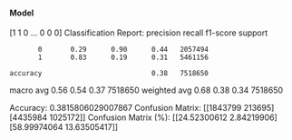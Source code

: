 #### Model
[1 1 0 ... 0 0 0]
Classification Report:
              precision    recall  f1-score   support

           0       0.29      0.90      0.44   2057494
           1       0.83      0.19      0.31   5461156

    accuracy                           0.38   7518650
   macro avg       0.56      0.54      0.37   7518650
weighted avg       0.68      0.38      0.34   7518650

Accuracy: 0.3815806029007867
Confusion Matrix:
[[1843799  213695]
 [4435984 1025172]]
Confusion Matrix (%):
[[24.52300612  2.84219906]
 [58.99974064 13.63505417]]
